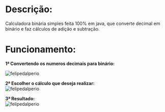 
<h1> Descrição: </h1>
Calculadora binária simples feita 100% em java, que converte decimal em binário e faz cálculos de adição e subtração.

<h1> Funcionamento: </h1>
<b> 1ª Convertendo os numeros decimais para binário:</b><br/>

![felipedalperio](https://user-images.githubusercontent.com/45234913/126645915-5970a383-3855-4d18-a5d6-ae6a51d114e2.png)

<b> 2ª Escolher o cálculo que deseja realizar:</b><br/>
![felipedalperio](https://user-images.githubusercontent.com/45234913/126646971-88456018-f4df-406d-99f6-f4da3a4b9eae.png)

<b> 3ª Resultado:</b><br/>
![felipedalperio](https://user-images.githubusercontent.com/45234913/126647113-859049bd-6185-40f5-a0f2-47c5d65314eb.png)

